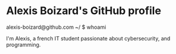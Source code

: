 # Alexis Boizard's GitHub profile #

alexis-boizard\@github.com ~/ $ whoami

I'm Alexis, a french  IT student passionate about cybersecurity, and programming.



<!-- 
![Some of my GitHub stats](https://github-readme-stats.vercel.app/api?username=lambda-decv&show_icons=true&theme=dracula)
-->
